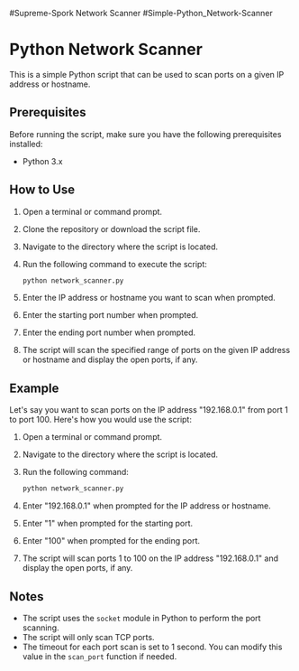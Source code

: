 #Supreme-Spork Network Scanner 
#Simple-Python_Network-Scanner
 
# Python Network Scanner

This is a simple Python script that can be used to scan ports on a given IP address or hostname.

## Prerequisites

Before running the script, make sure you have the following prerequisites installed:

- Python 3.x

## How to Use

1. Open a terminal or command prompt.
2. Clone the repository or download the script file.
3. Navigate to the directory where the script is located.
4. Run the following command to execute the script:
    
    ```bash
    python network_scanner.py
    
    ```
    
5. Enter the IP address or hostname you want to scan when prompted.
6. Enter the starting port number when prompted.
7. Enter the ending port number when prompted.
8. The script will scan the specified range of ports on the given IP address or hostname and display the open ports, if any.

## Example

Let's say you want to scan ports on the IP address "192.168.0.1" from port 1 to port 100. Here's how you would use the script:

1. Open a terminal or command prompt.
2. Navigate to the directory where the script is located.
3. Run the following command:
    
    ```bash
    python network_scanner.py
    
    ```
    
4. Enter "192.168.0.1" when prompted for the IP address or hostname.
5. Enter "1" when prompted for the starting port.
6. Enter "100" when prompted for the ending port.
7. The script will scan ports 1 to 100 on the IP address "192.168.0.1" and display the open ports, if any.

## Notes

- The script uses the `socket` module in Python to perform the port scanning.
- The script will only scan TCP ports.
- The timeout for each port scan is set to 1 second. You can modify this value in the `scan_port` function if needed.
